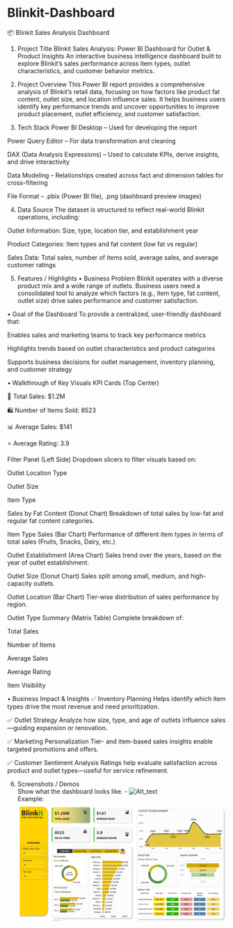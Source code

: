 # Blinkit-Dashboard
📦 Blinkit Sales Analysis Dashboard
1. Project Title
Blinkit Sales Analysis: Power BI Dashboard for Outlet & Product Insights
An interactive business intelligence dashboard built to explore Blinkit’s sales performance across item types, outlet characteristics, and customer behavior metrics.

2. Project Overview
This Power BI report provides a comprehensive analysis of Blinkit’s retail data, focusing on how factors like product fat content, outlet size, and location influence sales. It helps business users identify key performance trends and uncover opportunities to improve product placement, outlet efficiency, and customer satisfaction.

3. Tech Stack
Power BI Desktop – Used for developing the report

Power Query Editor – For data transformation and cleaning

DAX (Data Analysis Expressions) – Used to calculate KPIs, derive insights, and drive interactivity

Data Modeling – Relationships created across fact and dimension tables for cross-filtering

File Format – .pbix (Power BI file), .png (dashboard preview images)

4. Data Source
The dataset is structured to reflect real-world Blinkit operations, including:

Outlet Information: Size, type, location tier, and establishment year

Product Categories: Item types and fat content (low fat vs regular)

Sales Data: Total sales, number of items sold, average sales, and average customer ratings

5. Features / Highlights
• Business Problem
Blinkit operates with a diverse product mix and a wide range of outlets. Business users need a consolidated tool to analyze which factors (e.g., item type, fat content, outlet size) drive sales performance and customer satisfaction.

• Goal of the Dashboard
To provide a centralized, user-friendly dashboard that:

Enables sales and marketing teams to track key performance metrics

Highlights trends based on outlet characteristics and product categories

Supports business decisions for outlet management, inventory planning, and customer strategy

• Walkthrough of Key Visuals
KPI Cards (Top Center)

🧾 Total Sales: $1.2M

🛍️ Number of Items Sold: 8523

📊 Average Sales: $141

⭐ Average Rating: 3.9

Filter Panel (Left Side)
Dropdown slicers to filter visuals based on:

Outlet Location Type

Outlet Size

Item Type

Sales by Fat Content (Donut Chart)
Breakdown of total sales by low-fat and regular fat content categories.

Item Type Sales (Bar Chart)
Performance of different item types in terms of total sales (Fruits, Snacks, Dairy, etc.)

Outlet Establishment (Area Chart)
Sales trend over the years, based on the year of outlet establishment.

Outlet Size (Donut Chart)
Sales split among small, medium, and high-capacity outlets.

Outlet Location (Bar Chart)
Tier-wise distribution of sales performance by region.

Outlet Type Summary (Matrix Table)
Complete breakdown of:

Total Sales

Number of Items

Average Sales

Average Rating

Item Visibility

• Business Impact & Insights
✅ Inventory Planning
Helps identify which item types drive the most revenue and need prioritization.

✅ Outlet Strategy
Analyze how size, type, and age of outlets influence sales—guiding expansion or renovation.

✅ Marketing Personalization
Tier- and item-based sales insights enable targeted promotions and offers.

✅ Customer Sentiment Analysis
Ratings help evaluate satisfaction across product and outlet types—useful for service refinement.

6.  Screenshots / Demos  
Show what the dashboard looks like. - ![Alt_text](https://github.com/username/repo/assets/image.png)  
Example: ![Dashboard Preview](https://github.com/aditi674/Blinkit-Dashboard/blob/main/Dashboard%20Final%20Look.jpg)

